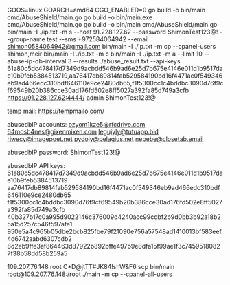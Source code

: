 GOOS=linux GOARCH=amd64 CGO_ENABLED=0 go build -o bin/main cmd/AbuseShield/main.go
go build -o bin/main.exe cmd/AbuseShield/main.go
go build -o bin/main cmd/AbuseShield/main.go
bin/main -I ./ip.txt -m s --host 91.228.127.62 --password ShimonTest123@! --group-name test --sms +972584064942 --email shimon0584064942@gmail.com
bin/main -I ./ip.txt -m cp  --cpanel-users shimon,meir
bin/main -I ./ip.txt -m c
bin/main -I ./ip.txt -m a --limit 10 --abuse-ip-db-interval 3 --results ./abuse_result.txt --api-keys 61a80c5dc478417d7349d9acbdd546b9ad6e25d7b675e4146e011d1b9517dae10b9feb5384513719,aa76417db89814fab529584190bd16f4471ac0f549346eb9ad466edc310bdf646110e9ce2480db65,f1f5300cc1c4bddbc3090d76f9cf69549b20b386cce30ad176fd502e8ff5027a392fa85d749a3cfb
https://91.228.127.62:4444/
admin
ShimonTest123!@

temp mail:
https://tempmailo.com/

abusedbIP accounts:
ozyom1kze5@rfcdrive.com
64mosb4nes@gixenmixen.com
legujyly@tutuapp.bid
riwecy@imagepoet.net
pydojy@pelagius.net
nepebe@closetab.email

abusedbIP password:
ShimonTest123!@

abusedbIP API keys:
61a80c5dc478417d7349d9acbdd546b9ad6e25d7b675e4146e011d1b9517dae10b9feb5384513719
aa76417db89814fab529584190bd16f4471ac0f549346eb9ad466edc310bdf646110e9ce2480db65
f1f5300cc1c4bddbc3090d76f9cf69549b20b386cce30ad176fd502e8ff5027a392fa85d749a3cfb
40b327b17c0a995d9022146c376009d4240acc99cdbf2b9d0bb3b92a18b25a15d257c546f597afe1
950e5a4c965b05dbe2bcb825fbe79f21090e756a57548ad1410013bf583eef4d6742aabd6307cdb2
8d2eb9ffe3af864463d87922b892bffe497b9e8dfa15f99ae1f3c74595180827f38b58dd58b259a5

109.207.76.148
root
C*D@jtTT#JK84!shW&F6
scp bin/main root@109.207.76.148:/root
./main  -m cp --cpanel-all-users